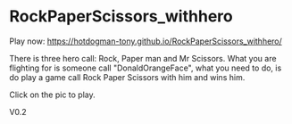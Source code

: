 # RockPaperScissors_withhero

Play now: https://hotdogman-tony.github.io/RockPaperScissors_withhero/

There is three hero call: Rock, Paper man and Mr Scissors. What you are flighting for is someone call "DonaldOrangeFace", what you need to do, is do play a game call Rock Paper Scissors with him and wins him.

Click on the pic to play.

V0.2
